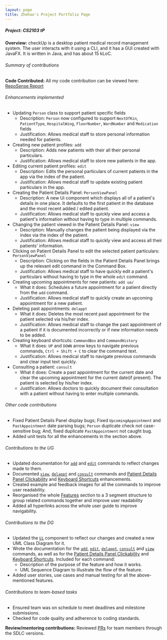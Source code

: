 ```yaml
---
layout: page
title: Zhehao's Project Portfolio Page
---
```


##### Project: CS2103 tP
__Overview:__ checkUp is a desktop patient medical record management system. The user interacts with it using a CLI, and it has a GUI
created with JavaFX. It is written in Java, and has about 15 kLoC.

###### Summary of contributions
__Code Contributed:__ All my code contribution can be viewed here:
[RepoSense Report](https://nus-cs2103-ay2223s1.github.io/tp-dashboard/?search=charles1026&breakdown=true)

###### Enhancements implemented
- Updating `Person` class to support patient specific fields
  - Description: `Person` now configured to support `NextOfKin`, `PatientType`, `HospitalWing`, 
    `FloorNumber`, `WardNumber` and `Medication` fields
  - Justification: Allows medical staff to store personal information needed for patients.
- Creating new patient profiles: `add`
  - Description: Adds new patients with their all their personal particulars.
  - Justification: Allows medical staff to store new patients in the app.
- Editing current patient profiles: `edit`
  - Description: Edits the personal particulars of current patients in the app via the index of the patient.
  - Justification: Allows medical staff to update existing patient particulars in the app.
- Creating the Patient Details Panel: `PersonViewPanel`
  - Description: A new Ui component which displays all of a patient's details in one place. It defaults to the first 
    patient in the database and the most recent added / edited patient.
  - Justification: Allows medical staff to quickly view and access a patient's information without having to type in 
    multiple commands.
- Changing the patient viewed in the Patient Details Panel: `view`
  - Description: Manually changes the patient being displayed via the index via the index of the patient.
  - Justification: Allows medical staff to quickly view and access all their patients' information.
- Clicking on Patient Details Panel to edit the selected patient particulars: `PersonViewPanel`
  - Description: Clicking on the fields in the Patient Details Panel brings up the relevant edit command in the 
    Command Box.
  - Justification: Allows medical staff to have quickly edit a patient's particulars without having to type in the whole
    `edit` command.
- Creating upcoming appointments for new patients: `add ua/`
  - What it does: Schedules a future appointment for a patient directly from the `add` command.
  - Justification: Allows medical staff to quickly create an upcoming appointment for a new patient.
- Deleting past appointments: `delappt`
  - What it does: Deletes the most recent past appointment for the patient selected via his/her index. 
  - Justification: Allows medical staff to change the past appointment of a patient if it is documented incorrectly or 
    if new information needs to be added.
- Creating keyboard shortcuts: `CommandBox` and `CommandHistory`
  - What it does: `UP` and `DOWN` arrow keys to navigate previous commands, `Ctrl + Shift + C` to clear the command text.
  - Justification: Allows medical staff to navigate previous commands and clear input text quickly.
- Consulting a patient: `consult`
  - What it does: Create a past appointment for the current date and clear the upcoming appointment for the current 
    date(if present). The patient is selected by his/her index.
  - Justification: Allows doctors to quickly document their consultation with a patient without having to enter 
    multiple commands.
  
###### Other code contributions
- Fixed Patient Details Panel display bugs; Fixed `UpcomingAppointment` and `PastAppointment` date parsing bugs; 
  `Person` duplicate check not case-sensitive bug; And, fixed duplicate `PastAppointment` not caught bug.
- Added unit tests for all the enhancements in the section above.

###### Contributions to the UG
- Updated documentation for [`add`](https://checkup.netlify.app/userguide#adding-a-patient-add) 
  and [`edit`](https://checkup.netlify.app/userguide#editing-a-patient-edit) commands to reflect changes made to them.
- Documented [`view`](https://checkup.netlify.app/userguide#viewing-a-patient-view),
  [`delappt`](https://checkup.netlify.app/userguide#deleting-past-appointment-for-patient-delappt) 
  and [`consult`](https://checkup.netlify.app/userguide#consulting-a-patient-consult) 
  commands and [Patient Details Panel Clickability](https://checkup.netlify.app/userguide#person-details-panel) and 
  [Keyboard Shortcuts](https://checkup.netlify.app/userguide#keyboard-shortcuts) enhancements.
- Created example and feedback images for all the commands to improve user readability.
- Reorganised the whole [Features](https://checkup.netlify.app/userguide#features) section to a 3 segment structure to 
  group related commands together and improve user readability
- Added all hyperlinks across the whole user guide to improve navigability.

###### Contributions to the DG
- Updated the [`Ui`](https://checkup.netlify.app/developerguide#ui-component)
  component to reflect our changes and created a new UML Class Diagram for it.
- Wrote the documentation for the [`add`](https://checkup.netlify.app/developerguide#add-command),
  [`edit`](https://checkup.netlify.app/developerguide#edit-command),
  [`delappt`](https://checkup.netlify.app/developerguide#delappt-delete-appointment-command),
  [`consult`](https://checkup.netlify.app/developerguide#consult-command) 
  and [`view`](https://checkup.netlify.app/developerguide#view-command) commands, 
  as well as for the [Patient Details Panel Clickability](https://deploy-preview-219--checkup.netlify.app/developerguide#patient-details-panel)
  and [Keyboard Shortcuts](https://checkup.netlify.app/developerguide#keyboard-shortcuts). Included for each command:
  - Description of the purpose of the feature and how it works.
  - UML Sequence Diagram to illustrate the flow of the feature.
- Added user stories, use cases and manual testing for all the above-mentioned features.

###### Contributions to team-based tasks
- Ensured team was on schedule to meet deadlines and milestone submissions.
- Checked for code quality and adherence to coding standards.

__Review/mentoring contributions:__ Reviewed [PRs](https://github.com/AY2223S1-CS2103T-W16-3/tp/pulls?q=is%3Apr+is%3Aclosed+reviewed-by%3A%40me)
  for team members through the SDLC versions.
